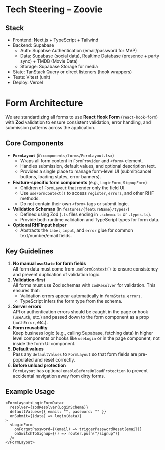 # Tech Steering – Zoovie

## Stack

- Frontend: Next.js + TypeScript + Tailwind
- Backend: Supabase
  - Auth: Supabse Authentication (email/password for MVP)
  - Data: Supabase (social data), Realtime Database (presence + party sync) + TMDB (Movie Data)
  - Storage: Supabase Storage for media
- State: TanStack Query or direct listeners (hook wrappers)
- Tests: Vitest (unit)
- Deploy: Vercel

# Form Architecture

We are standardizing all forms to use **React Hook Form** (`react-hook-form`) with **Zod** validation to ensure consistent validation, error handling, and submission patterns across the application.

## Core Components

- **`FormLayout`** (in `components/forms/FormLayout.tsx`)
  - Wraps all form content in `FormProvider` and `<form>` element.
  - Handles submission, default values, and optional description text.
  - Provides a single place to manage form-level UI (submit/cancel buttons, loading states, error banners).
- **Feature-specific form components** (e.g., `LoginForm`, `SignupForm`)
  - Children of `FormLayout` that render only the field UI.
  - Use `useFormContext()` to access `register`, `errors`, and other RHF methods.
  - Do not contain their own `<form>` tags or submit logic.
- **Validation Schemas** (in `features/{featureName}/types/`)
  - Defined using Zod (`.ts` files ending in `.schema.ts` or `.types.ts`).
  - Provide both runtime validation and TypeScript types for form data.
- **Optional RHFInput helper**
  - Abstracts the `label`, `input`, and `error` glue for common text/number/email fields.

## Key Guidelines

1. **No manual `useState` for form fields**  
   All form data must come from `useFormContext()` to ensure consistency and prevent duplication of validation logic.
2. **Validation-first**  
   All forms must use Zod schemas with `zodResolver` for validation. This ensures that:
   - Validation errors appear automatically in `formState.errors`.
   - TypeScript infers the form type from the schema.
3. **Server errors**  
   API or authentication errors should be caught in the page or hook (`useAuth`, etc.) and passed down to the form component as a prop (`authError`, etc.).
4. **Form reusability**  
   Keep business logic (e.g., calling Supabase, fetching data) in higher level components or hooks like `useLogin` or in the page component, not inside the form UI component.
5. **Default values**  
   Pass any `defaultValues` to `FormLayout` so that form fields are pre-populated and reset correctly.
6. **Before unload protection**  
   `FormLayout` has optional `enableBeforeUnloadProtection` to prevent accidental navigation away from dirty forms.

## Example Usage

```tsx
<FormLayout<LoginFormData>
  resolver={zodResolver(LoginSchema)}
  defaultValues={{ email: "", password: "" }}
  onSubmit={(data) => login(data)}
>
  <LoginForm
    onForgotPassword={(email) => triggerPasswordReset(email)}
    onSwitchToSignup={() => router.push("/signup")}
  />
</FormLayout>
```
